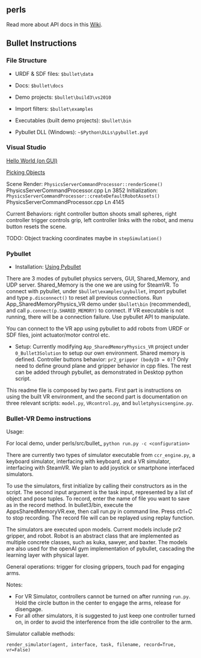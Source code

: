 ## perls

Read more about API docs in this [Wiki](https://github.com/JulianYG/perls/wiki).

## Bullet Instructions

### File Structure

- URDF & SDF files: `$bullet\data`

- Docs: `$bullet\docs`

- Demo projects: `$bullet\build3\vs2010`

- Import filters: `$bullet\examples`

- Executables (built demo projects): `$bullet\bin`

- Pybullet DLL (Windows): `~$Python\DLLs\pybullet.pyd`

### Visual Studio

[Hello World (on GUI)](http://bulletphysics.org/mediawiki-1.5.8/index.php/Creating_a_project_from_scratch#Download_and_install_CMake)

[Picking Objects](http://bulletphysics.org/mediawiki-1.5.8/index.php/Picking)

Scene Render: `PhysicsServerCommandProcessor::renderScene()`      PhysicsServerCommandProcessor.cpp     Ln 3852
Initialization: `PhysicsServerCommandProcessor::createDefaultRobotAssets()`      PhysicsServerCommandProcessor.cpp     Ln 4145

Current Behaviors: right controller button shoots small spheres, right controller trigger controls grip, left controller links with the robot, and menu button resets the scene.

TODO: Object tracking coordinates maybe in `stepSimulation()`

### Pybullet

- Installation: 
[Using Pybullet](http://bulletphysics.org/mediawiki-1.5.8/index.php/Using_pybullet)

There are 3 modes of pybullet physics servers, GUI, Shared_Memory, and UDP server. Shared_Memory is the one we are using for SteamVR. To connect with pybullet, under `$bullet\examples\pybullet`, import pybullet and type `p.disconnect()` to reset all previous connections. Run App_SharedMemoryPhysics_VR demo under `$bullet\bin` (recommended),  and call `p.connect(p.SHARED_MEMORY)` to connect. If VR executable is not running, there will be a connection failure. Use pybullet API to manipulate.

You can connect to the VR app using pybullet to add robots from URDF or SDF files, joint actuator/motor control etc.

- Setup:
Currently modifying `App_SharedMemoryPhysics_VR` project under `0_Bullet3Solution` to setup our own environment. Shared memory is defined. Controller buttons behavior: `pr2_gripper (bodyID = 0)`? Only need to define ground plane and gripper behavior in cpp files. The rest can be added through pybullet, as demonstrated in Desktop python script.

This readme file is composed by two parts. First part is instructions on using the built VR environment, and the second part is documentation on three relevant scripts: `model.py`, `VRcontrol.py`, and `bulletphysicsengine.py`.

### Bullet-VR Demo instructions

Usage:

For local demo, under perls/src/bullet_ `python run.py -c <configuration>`

There are currently two types of simulator executable from `ccr_engine.py`, a keyboard simulator, interfacing with keyboard,  and a VR simulator, interfacing with SteamVR. We plan to add joystick or smartphone interfaced simulators.

To use the simulators, first initialize by calling their constructors as in the script. The second input argument is the task input, represented by a list of object and pose tuples. To record, enter the name of file you want to save as in the record method. In bullet3/bin, execute the AppsSharedMemoryVR.exe, then call run.py in command line. Press ctrl+C to stop recording. The record file will can be replayed using replay function.

The simulators are executed upon models. Current models include pr2 gripper, and robot. Robot is an abstract class that are implemented as multiple concrete classes, such as kuka, sawyer, and baxter. The models are also used for the openAI gym implementation of pybullet, cascading the learning layer with physical layer.

General operations: trigger for closing grippers, touch pad for engaging arms.

Notes:

- For VR Simulator, controllers cannot be turned on after running `run.py`. Hold the circle button in the center to engage the arms, release for disengage. 
- For all other simulators, it is suggested to just keep one controller turned on, in order to avoid the interference from the idle controller to the arm.

Simulator callable methods:

`render_simulator(agent, interface, task, filename, record=True, vr=False)`

